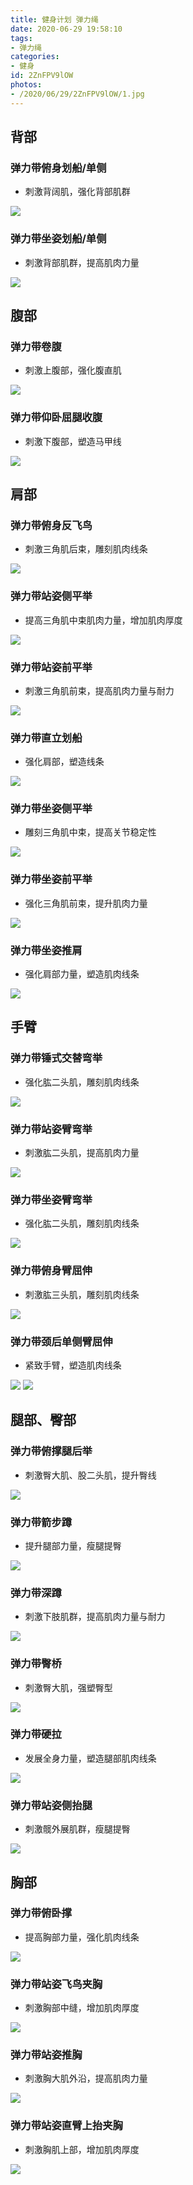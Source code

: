 ```yaml
---
title: 健身计划 弹力绳
date: 2020-06-29 19:58:10
tags:
- 弹力绳
categories:
- 健身
id: 2ZnFPV9lOW
photos:
- /2020/06/29/2ZnFPV9lOW/1.jpg
---
```

## 背部

### 弹力带俯身划船/单侧

- 刺激背阔肌，强化背部肌群

![](https://img.ihuzb.cn/1.gif)

### 弹力带坐姿划船/单侧

- 刺激背部肌群，提高肌肉力量

![](https://img.ihuzb.cn/2.gif)

## 腹部

### 弹力带卷腹

- 刺激上腹部，强化腹直肌

![](https://img.ihuzb.cn/3.gif)

### 弹力带仰卧屈腿收腹

- 刺激下腹部，塑造马甲线

![](https://img.ihuzb.cn/4.gif)

## 肩部

### 弹力带俯身反飞鸟

- 刺激三角肌后束，雕刻肌肉线条

![](https://img.ihuzb.cn/5.gif)

### 弹力带站姿侧平举

- 提高三角肌中束肌肉力量，增加肌肉厚度

![](https://img.ihuzb.cn/6.gif)

### 弹力带站姿前平举

- 刺激三角肌前束，提高肌肉力量与耐力

![](https://img.ihuzb.cn/7.gif)

### 弹力带直立划船

- 强化肩部，塑造线条

![](https://img.ihuzb.cn/8.gif)

### 弹力带坐姿侧平举

- 雕刻三角肌中束，提高关节稳定性

![](https://img.ihuzb.cn/9.gif)

### 弹力带坐姿前平举

- 强化三角肌前束，提升肌肉力量

![](https://img.ihuzb.cn/10.gif)

### 弹力带坐姿推肩

- 强化肩部力量，塑造肌肉线条

![](https://img.ihuzb.cn/11.gif)

## 手臂

### 弹力带锤式交替弯举

- 强化肱二头肌，雕刻肌肉线条

![](https://img.ihuzb.cn/12.gif)

### 弹力带站姿臂弯举

- 刺激肱二头肌，提高肌肉力量

![](https://img.ihuzb.cn/13.gif)

### 弹力带坐姿臂弯举

- 强化肱二头肌，雕刻肌肉线条

![](https://img.ihuzb.cn/14.gif)

### 弹力带俯身臂屈伸

- 刺激肱三头肌，雕刻肌肉线条

![](https://img.ihuzb.cn/15.gif)

### 弹力带颈后单侧臂屈伸

- 紧致手臂，塑造肌肉线条

![](https://img.ihuzb.cn/16.gif)
![](https://img.ihuzb.cn/17.gif)

## 腿部、臀部

### 弹力带俯撑腿后举

- 刺激臀大肌、股二头肌，提升臀线

![](https://img.ihuzb.cn/18.gif)

### 弹力带箭步蹲

- 提升腿部力量，瘦腿提臀

![](https://img.ihuzb.cn/19.gif)

### 弹力带深蹲

- 刺激下肢肌群，提高肌肉力量与耐力

![](https://img.ihuzb.cn/20.gif)

### 弹力带臀桥

- 刺激臀大肌，强塑臀型

![](https://img.ihuzb.cn/21.gif)

### 弹力带硬拉

- 发展全身力量，塑造腿部肌肉线条

![](https://img.ihuzb.cn/22.gif)

### 弹力带站姿侧抬腿

- 刺激髋外展肌群，瘦腿提臀

![](https://img.ihuzb.cn/23.gif)

## 胸部

### 弹力带俯卧撑

- 提高胸部力量，强化肌肉线条

![](https://img.ihuzb.cn/24.gif)

### 弹力带站姿飞鸟夹胸

- 刺激胸部中缝，增加肌肉厚度

![](https://img.ihuzb.cn/25.gif)

### 弹力带站姿推胸

- 刺激胸大肌外沿，提高肌肉力量

![](https://img.ihuzb.cn/26.gif)

### 弹力带站姿直臂上抬夹胸

- 刺激胸肌上部，增加肌肉厚度

![](https://img.ihuzb.cn/27.gif)